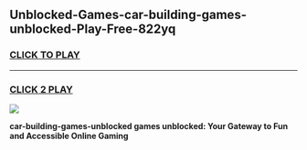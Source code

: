 
## Unblocked-Games-car-building-games-unblocked-Play-Free-822yq
<h3>
<a href="https://premium76.site?title=car-building-games-unblocked&ref=09A">CLICK TO PLAY</a></h3>
<hr>

<h3>
<a href="https://premium76.site?title=car-building-games-unblocked&ref=09A">CLICK 2 PLAY</a>
  
</h3>

<a href="https://premium76.site?title=car-building-games-unblocked&ref=09A"><img src="https://clearcache.store/games.png"></a>


**car-building-games-unblocked games unblocked: Your Gateway to Fun and Accessible Online Gaming**
